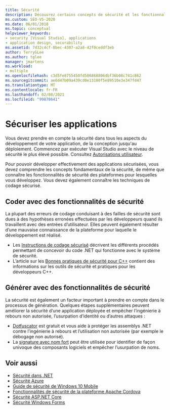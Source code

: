 ```yaml
---
title: Sécurité
description: Découvrez certains concepts de sécurité et les fonctionnalités de sécurité qui peuvent vous aider à développer efficacement des applications sécurisées.
ms.custom: SEO-VS-2020
ms.date: 06/01/2018
ms.topic: conceptual
helpviewer_keywords:
- security [Visual Studio], applications
- application design, securability
ms.assetid: 7d32c4cf-8bec-4307-a2a8-42f0ceddf3eb
author: TerryGLee
ms.author: tglee
manager: jmartens
ms.workload:
- multiple
ms.openlocfilehash: c3d5fe8755450fd5068688064bf36b08c741c862
ms.sourcegitcommit: ae6d47b09a439cd0e13180f5e89510e3e347fd47
ms.translationtype: MT
ms.contentlocale: fr-FR
ms.lasthandoff: 02/08/2021
ms.locfileid: "99878641"
---
```

# <a name="secure-applications"></a>Sécuriser les applications

Vous devez prendre en compte la sécurité dans tous les aspects du développement de votre application, de la conception jusqu'au déploiement. Commencez par exécuter Visual Studio avec le niveau de sécurité le plus élevé possible. Consultez [Autorisations utilisateur](../ide/user-permissions-and-visual-studio.md).

Pour pouvoir développer effectivement des applications sécurisées, vous devez comprendre les concepts fondamentaux de la sécurité, de même que connaître les fonctionnalités de sécurité des plateformes pour lesquelles vous développez. Vous devez également connaître les techniques de codage sécurisé.

## <a name="code-for-security"></a>Coder avec des fonctionnalités de sécurité

La plupart des erreurs de codage conduisant à des failles de sécurité sont dues à des hypothèses erronées effectuées par les développeurs quand ils travaillent avec des entrées d’utilisateur. Elles peuvent également résulter d’une mauvaise connaissance de la plateforme pour laquelle le développement est réalisé.

- Les [Instructions de codage sécurisé](/dotnet/standard/security/secure-coding-guidelines) décrivent les différents procédés permettant de concevoir du code .NET qui fonctionne avec le système de sécurité.
- L’article sur les [Bonnes pratiques de sécurité pour C++](/cpp/top/security-best-practices-for-cpp) contient des informations sur les outils de sécurité et pratiques pour les développeurs C++.

## <a name="build-for-security"></a>Générer avec des fonctionnalités de sécurité

La sécurité est également un facteur important à prendre en compte dans le processus de génération. Quelques étapes supplémentaires peuvent améliorer la sécurité d’une application déployée et empêcher l’ingénierie à rebours non autorisée, l’usurpation d’identité ou d’autres attaques :

- [Dotfuscator](dotfuscator/index.md) est gratuit et vous aide à protéger les assemblys .NET contre l’ingénierie à rebours et l’utilisation non autorisée (par exemple le débogage non autorisé).
- La [signature avec nom fort](managing-assembly-and-manifest-signing.md) peut être utilisée pour identifier de façon univoque des composants logiciels et empêcher l’usurpation de noms.

## <a name="see-also"></a>Voir aussi

- [Sécurité dans .NET](/dotnet/standard/security/index)
- [Sécurité Azure](/azure/security/)
- [Guide de sécurité de Windows 10 Mobile](/windows/security/threat-protection/windows-10-mobile-security-guide)
- [Fonctionnalités de sécurité de la plateforme Apache Cordova](/visualstudio/cross-platform/tools-for-cordova/security/best-practices?view=toolsforcordova-2017&preserve-view=true)
- [Sécurité ASP.NET Core](/aspnet/core/security/?view=aspnetcore-2.1&preserve-view=true)
- [Sécurité Windows Forms](/dotnet/framework/winforms/windows-forms-security)
